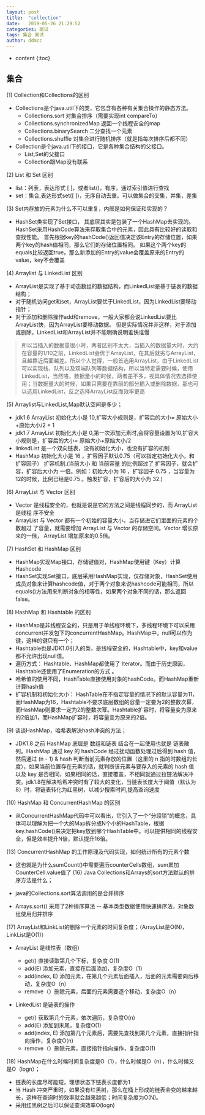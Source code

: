 ```yaml
---
layout: post
title:  "collection"
date:   2019-05-26 21:29:52
categories: 面试
tags: 集合 面试
author: ddmcc
---
```


* content
{:toc}




## 集合

(1) Collection和Collections的区别  

- Collections是个java.util下的类，它包含有各种有关集合操作的静态方法。
  - Collections.sort     对集合排序（需要实现int compareTo） 
  - Collections.synchronizedMap      返回一个线程安全的map 
  - Collections.binarySearch     二分查找一个元素 
  - Collections.shuffle      对集合进行随机排序（就是指每次排序后都不同） 
- Collection是个java.util下的接口，它是各种集合结构的父接口。 
  - List,Set的父接口
  - Collection跟Map没有联系

(2) List 和 Set 区别  

- list：列表，表达形式 [ ]，或者list()，有序，通过索引值进行查找
- set：集合,表达形式set([ ])，无序自动去重。可以做集合的交集，并集，差集

(3) Set内存放的元素为什么不可以重复，内部是如何保证和实现的？ 

- HashSet类实现了Set接口， 其底层其实是包装了一个HashMap去实现的。
HashSet采用HashCode算法来存取集合中的元素，因此具有比较好的读取和查找性能。
首先根据key的hashCode()返回值决定该Entry的存储位置，如果两个key的hash值相同，那么它们的存储位置相同。
如果这个两个key的equals比较返回true。那么新添加的Entry的value会覆盖原来的Entry的value，key不会覆盖

(4) Arraylist 与 LinkedList 区别   

- ArrayList是实现了基于动态数组的数据结构，而LinkedList是基于链表的数据结构；
- 对于随机访问get和set，ArrayList要优于LinkedList，因为LinkedList要移动指针；
- 对于添加和删除操作add和remove，一般大家都会说LinkedList要比ArrayList快，因为ArrayList要移动数据。
但是实际情况并非这样，对于添加或删除，LinkedList和ArrayList并不能明确说明谁快谁慢
> 所以当插入的数据量很小时，两者区别不太大，当插入的数据量大时，大约在容量的1/10之前，LinkedList会优于ArrayList，在其后就劣与ArrayList，且越靠近后面越差。所以个人觉得，一般首选用ArrayList，由于LinkedList可以实现栈、队列以及双端队列等数据结构，所以当特定需要时候，使用LinkedList，当然咯，数据量小的时候，两者差不多，视具体情况去选择使用；当数据量大的时候，如果只需要在靠前的部分插入或删除数据，那也可以选用LinkedList，反之选择ArrayList反而效率更高

(5) Arraylist与LinkedList,Map默认空间是多少； 

- jdk1.6 ArrayList 初始化大小是 10,扩容大小规则是，扩容后的大小= 原始大小+原始大小/2 + 1
- jdk1.7 ArrayList 初始化大小是 0,第一次添加元素时,会将容量设置为10,扩容大小规则是，扩容后的大小= 原始大小+原始大小/2 
- linkedList 是一个双向链表，没有初始化大小，也没有扩容的机制
- HashMap 初始化大小是 16 ，扩容因子默认0.75（可以指定初始化大小，和扩容因子）
  扩容机制.(当前大小 和 当前容量 的比例超过了 扩容因子，就会扩容，扩容后大小为 一倍。例如：初始大小为 16 ，扩容因子 0.75 ，当容量为12的时候，比例已经是0.75 。触发扩容，扩容后的大小为 32.)

(6) ArrayList 与 Vector 区别  

- Vector 是线程安全的，也就是说是它的方法之间是线程同步的，而 ArrayList 是线程
  序不安全
- ArrayList 与 Vector 都有一个初始的容量大小，当存储进它们里面的元素的个数超过
  了容量，就需要增加 ArrayList 与 Vector 的存储空间。Vector 增长原来的一倍， ArrayList 增加原来的0.5倍。

(7) HashSet 和 HashMap 区别  

- HashMap实现Map接口，存储键值对，HashMap使用键（Key）计算Hashcode
- HashSet实现Set接口，底层采用HashMap实现，仅存储对象，HashSet使用成员对象来计算hashcode值，对于两个对象来说hashcode可能相同，所以equals()方法用来判断对象的相等性，如果两个对象不同的话，那么返回false。

(8) HashMap 和 Hashtable 的区别  

- HashMap是非线程安全的，只是用于单线程环境下，多线程环境下可以采用concurrent并发包下的concurrentHashMap。HashMap中，null可以作为键，这样的键只有一个；
- Hashtable也是JDK1.0引入的类，是线程安全的，Hashtable中，key和value都不允许出现null值。
- 遍历方式： Hashtable、HashMap都使用了 Iterator。而由于历史原因，Hashtable还使用了Enumeration的方式 。
- 哈希值的使用不同，HashTable直接使用对象的hashCode。而HashMap重新计算hash值
- 扩容机制和初始化大小： HashTable在不指定容量的情况下的默认容量为11，而HashMap为16，Hashtable不要求底层数组的容量一定要为2的整数次幂，而HashMap则要求一定为2的整数次幂。Hashtable扩容时，将容量变为原来的2倍加1，而HashMap扩容时，将容量变为原来的2倍。 

(9) 谈谈HashMap，哈希表解决hash冲突的方法； 

- JDK1.8 之前 HashMap 底层是 数组和链表 结合在一起使用也就是 链表散列。HashMap 通过 key 的 hashCode 经过扰动函数处理过后得到 hash  值，然后通过 (n - 1) & hash 判断当前元素存放的位置（这里的 n 指的时数组的长度），如果当前位置存在元素的话，就判断该元素与要存入的元素的 hash 值以及 key 是否相同，如果相同的话，直接覆盖，不相同就通过拉链法解决冲突。jdk1.8在解决哈希冲突时有了较大的变化，当链表长度大于阈值（默认为8）时，将链表转化为红黑树，以减少搜索时间,提高查询速度

(10) HashMap 和 ConcurrentHashMap 的区别  

- 从ConcurrentHashMap代码中可以看出，它引入了一个“分段锁”的概念，具体可以理解为把一个大的Map拆分成N个小的HashTable，根据key.hashCode()来决定把key放到哪个HashTable中。可以提供相同的线程安全，但是效率提升N倍，默认提升16倍。

(13) ConcurrentHashMap 的工作原理及代码实现，如何统计所有的元素个数  

- 这也就是为什么sumCount()中需要遍历counterCells数组，sum累加CounterCell.value值了
  (16) Java Collections和Arrays的sort方法默认的排序方法是什么； 

- java的Collections.sort算法调用的是合并排序
- Arrays.sort() 采用了2种排序算法 -- 基本类型数据使用快速排序法，对象数组使用归并排序

(17) ArrayList和LinkList的删除一个元素的时间复杂度；（ArrayList是O(N)，LinkList是O(1)） 

- ArrayList 是线性表（数组）
  - get() 直接读取第几个下标，复杂度 O(1)
  - add(E) 添加元素，直接在后面添加，复杂度O（1）
  - add(index, E) 添加元素，在第几个元素后面插入，后面的元素需要向后移动，复杂度O（n）
  - remove（）删除元素，后面的元素需要逐个移动，复杂度O（n）

- LinkedList 是链表的操作
  - get() 获取第几个元素，依次遍历，复杂度O(n)
  - add(E) 添加到末尾，复杂度O(1)
  - add(index, E) 添加第几个元素后，需要先查找到第几个元素，直接指针指向操作，复杂度O(n)
  - remove（）删除元素，直接指针指向操作，复杂度O(1)

(18) HashMap在什么时候时间复杂度是O（1），什么时候是O（n），什么时候又是O（logn）； 

- 链表的长度尽可能短，理想状态下链表长度都为1 
- 当 Hash 冲突严重时，如果没有红黑树，那么在桶上形成的链表会变的越来越长，这样在查询时的效率就会越来越低；时间复杂度为O(N)。 
- 采用红黑树之后可以保证查询效率O(logn)